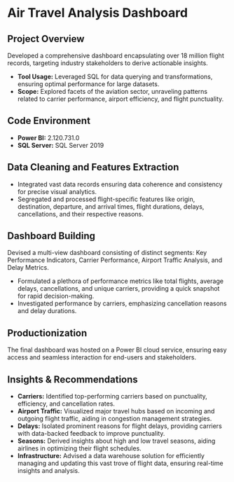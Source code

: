 # Air Travel Analysis Dashboard

## Project Overview
Developed a comprehensive dashboard encapsulating over 18 million flight records, targeting industry stakeholders to derive actionable insights.
- **Tool Usage:** Leveraged SQL for data querying and transformations, ensuring optimal performance for large datasets.
- **Scope:** Explored facets of the aviation sector, unraveling patterns related to carrier performance, airport efficiency, and flight punctuality.

## Code Environment
- **Power BI:** 2.120.731.0
- **SQL Server:** SQL Server 2019

## Data Cleaning and Features Extraction
- Integrated vast data records ensuring data coherence and consistency for precise visual analytics.
- Segregated and processed flight-specific features like origin, destination, departure, and arrival times, flight durations, delays, cancellations, and their respective reasons.

## Dashboard Building
Devised a multi-view dashboard consisting of distinct segments: Key Performance Indicators, Carrier Performance, Airport Traffic Analysis, and Delay Metrics.
- Formulated a plethora of performance metrics like total flights, average delays, cancellations, and unique carriers, providing a quick snapshot for rapid decision-making.
- Investigated performance by carriers, emphasizing cancellation reasons and delay durations.

## Productionization
The final dashboard was hosted on a Power BI cloud service, ensuring easy access and seamless interaction for end-users and stakeholders.

## Insights & Recommendations
- **Carriers:** Identified top-performing carriers based on punctuality, efficiency, and cancellation rates.
- **Airport Traffic:** Visualized major travel hubs based on incoming and outgoing flight traffic, aiding in congestion management strategies.
- **Delays:** Isolated prominent reasons for flight delays, providing carriers with data-backed feedback to improve punctuality.
- **Seasons:** Derived insights about high and low travel seasons, aiding airlines in optimizing their flight schedules.
- **Infrastructure:** Advised a data warehouse solution for efficiently managing and updating this vast trove of flight data, ensuring real-time insights and analysis.
